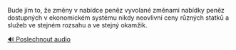 
Bude jím to, že změny v nabídce peněz vyvolané změnami nabídky peněz dostupných v ekonomickém systému nikdy neovlivní ceny různých statků a služeb ve stejném rozsahu a ve stejný okamžik.

[🔊 Poslechnout audio](/data/7-paragraphs/audio/chapter_78/para_008-Bude-jm-to-e-zmny-v-nabdce-penz-vyvolan-zm.mp3)
